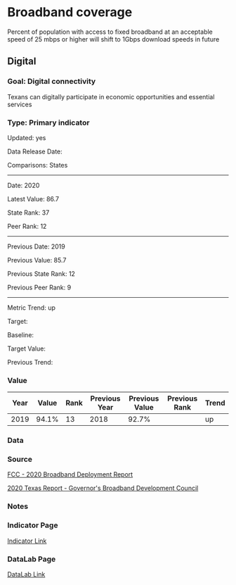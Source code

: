 # Broadband coverage

Percent of population with access to fixed broadband at an acceptable speed of 25 mbps or higher will shift to 1Gbps download speeds in future

## Digital

### Goal: Digital connectivity

Texans can digitally participate in economic opportunities and essential services

### Type: Primary indicator

Updated: yes

Data Release Date: 

Comparisons: States

----

Date: 2020

Latest Value: 86.7

State Rank: 37

Peer Rank: 12

----

Previous Date:  2019

Previous Value: 85.7

Previous State Rank:   12

Previous Peer Rank: 9

----

Metric Trend: up

Target: 

Baseline: 

Target Value: 

Previous Trend: 



### Value

| Year      |  Value      | Rank        | Previous Year | Previous Value | Previous Rank | Trend | 
| ----------- | ----------- | ----------- | ----------- | ----------- | ----------- | -----------|
|   2019       |  94.1%        |  13         |      2018   |  92.7%     |          |    up       | 

### Data

### Source

[FCC - 2020 Broadband Deployment Report](https://www.fcc.gov/reports-research/reports/broadband-progress-reports/2020-broadband-deployment-report)

[2020 Texas Report - Governor's Broadband Development Council](https://gov.texas.gov/uploads/files/press/2020_Texas_Report_-_Governors_Broadband_Development_Council.pdf)

### Notes


### Indicator Page

[Indicator Link](https://indicators.texas2036.org/indicator/109)


### DataLab Page
[DataLab Link](https://datalab.texas2036.org/fmlqwqb/americans-with-access-to-fixed-25-mbps-3-mbps-and-mobile-lte-5-mbps-1-mbps-services-by-county?accesskey=yoqdlkb)
